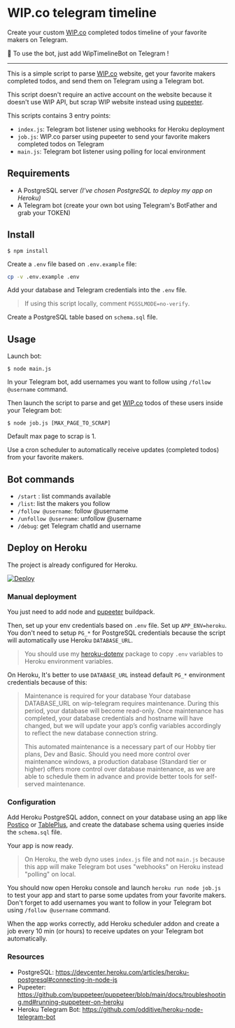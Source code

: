# WIP.co telegram timeline

Create your custom [WIP.co](https://wip.co/) completed todos timeline of your favorite makers on Telegram.

🤖 To use the bot, just add WipTimelineBot on Telegram !

---

This is a simple script to parse [WIP.co](https://wip.co/) website, get your favorite makers completed todos, and send them on Telegram using a Telegram bot.

This script doesn't require an active account on the website because it doesn't use WIP API, but scrap WIP website instead using [pupeeter](https://pptr.dev/).

This scripts contains 3 entry points:

-   `index.js`: Telegram bot listener using webhooks for Heroku deployment
-   `job.js`: WIP.co parser using pupeeter to send your favorite makers completed todos on Telegram
-   `main.js`: Telegram bot listener using polling for local environment

## Requirements

-   A PostgreSQL server _(I've chosen PostgreSQL to deploy my app on Heroku)_
-   A Telegram bot (create your own bot using Telegram's BotFather and grab your TOKEN)

## Install

```
$ npm install
```

Create a `.env` file based on `.env.example` file:

```bash
cp -v .env.example .env
```

Add your database and Telegram credentials into the `.env` file.

> If using this script locally, comment `PGSSLMODE=no-verify`.

Create a PostgreSQL table based on `schema.sql` file.

## Usage

Launch bot:

```
$ node main.js
```

In your Telegram bot, add usernames you want to follow using `/follow @username` command.

Then launch the script to parse and get [WIP.co](https://wip.co/) todos of these users inside your Telegram bot:

```
$ node job.js [MAX_PAGE_TO_SCRAP]
```

Default max page to scrap is 1.

Use a cron scheduler to automatically receive updates (completed todos) from your favorite makers.

## Bot commands

-   `/start` : list commands available
-   `/list`: list the makers you follow
-   `/follow @username`: follow @username
-   `/unfollow @username`: unfollow @username
-   `/debug`: get Telegram chatId and username

## Deploy on Heroku

The project is already configured for Heroku.

[![Deploy](https://www.herokucdn.com/deploy/button.svg)](https://heroku.com/deploy)

### Manual deployment

You just need to add node and [pupeeter](https://github.com/puppeteer/puppeteer/blob/main/docs/troubleshooting.md#running-puppeteer-on-heroku) buildpack.

Then, set up your env credentials based on `.env` file. Set up `APP_ENV=heroku`. You don't need to setup `PG_*` for PostgreSQL credentials because the script will automatically use Heroku `DATABASE_URL`.

> You should use my [heroku-dotenv](https://github.com/cba85/heroku-dotenv) package to copy `.env` variables to Heroku environment variables.

On Heroku, It's better to use `DATABASE_URL` instead default `PG_*` environment credentials because of this:

> Maintenance is required for your database
> Your database DATABASE_URL on wip-telegram requires maintenance. During this period, your database will become read-only. Once maintenance has completed, your database credentials and hostname will have changed, but we will update your app’s config variables accordingly to reflect the new database connection string.
>
> This automated maintenance is a necessary part of our Hobby tier plans, Dev and Basic. Should you need more control over maintenance windows, a production database (Standard tier or higher) offers more control over database maintenance, as we are able to schedule them in advance and provide better tools for self-served maintenance.

### Configuration

Add Heroku PostgreSQL addon, connect on your database using an app like [Postico](https://eggerapps.at/postico/) or [TablePlus](https://tableplus.com/), and create the database schema using queries inside the `schema.sql` file.

Your app is now ready.

> On Heroku, the web dyno uses `index.js` file and not `main.js` because this app will make Telegram bot uses "webhooks" on Heroku instead "polling" on local.

You should now open Heroku console and launch `heroku run node job.js` to test your app and start to parse some updates from your favorite makers. Don't forget to add usernames you want to follow in your Telegram bot using `/follow @username` command.

When the app works correctly, add Heroku scheduler addon and create a job every 10 min (or hours) to receive updates on your Telegram bot automatically.

### Resources

-   PostgreSQL: https://devcenter.heroku.com/articles/heroku-postgresql#connecting-in-node-js
-   Pupeeter: https://github.com/puppeteer/puppeteer/blob/main/docs/troubleshooting.md#running-puppeteer-on-heroku
-   Heroku Telegram Bot: https://github.com/odditive/heroku-node-telegram-bot
